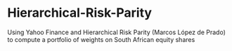 # Hierarchical-Risk-Parity
Using Yahoo Finance and Hierarchical Risk Parity (Marcos López de Prado) to compute a portfolio of weights on South African equity shares
